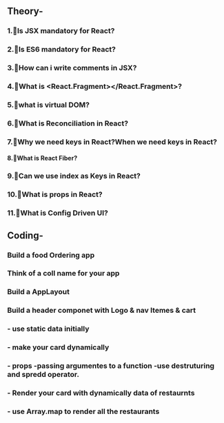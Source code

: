 ## Theory-
### 1.🤔Is JSX mandatory for React? 
### 2.🤔Is ES6 mandatory for React?
### 3.🤔How can i write comments in JSX?
### 4.🤔What is <React.Fragment></React.Fragment>?
### 5.🤔what is virtual DOM? 
### 6.🤔What is Reconciliation in React? 
### 7.🤔Why we need keys in React?When we need keys in React? 
#### 8.🤔What is React Fiber? 
### 9.🤔Can we use index as Keys in React?
### 10.🤔What is props in React?
### 11.🤔What is Config Driven UI?  
## Coding- 
### Build a food Ordering app 
### Think of a coll name for your app 
### Build a AppLayout
### Build a header componet with Logo & nav Itemes & cart 
### - use static data initially 
### - make your card dynamically 
### - props -passing argumentes to a function -use destruturing and spredd operator.
### - Render your card with dynamically data of restaurnts 
### - use Array.map to render all the restaurants 
 
